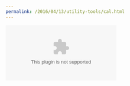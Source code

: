```yaml
---
permalink: /2016/04/13/utility-tools/cal.html
---
```

<SCRIPT LANGUAGE="javascript">
<!--
window.open ('cal.html', '计算器', 'height=600, width=540, top=0, left=0, toolbar=no, menubar=no, scrollbars=no, resizable=no,location=n o, status=no') //这句要写成一行
-->
</SCRIPT>

<embed src="/assets/tools/jisuanqi.swf" />
